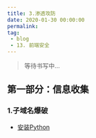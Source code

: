 ```yaml
---
title: 3.渗透攻防
date: 2020-01-30 00:00:00
permalink: 
tag: 
 - blog
 - 13. 前端安全
---
```


> 等待书写中...

## 第一部分：信息收集

### 1.子域名爆破

- [安装Python](https://www.python.org/downloads/release/python-2710/)


